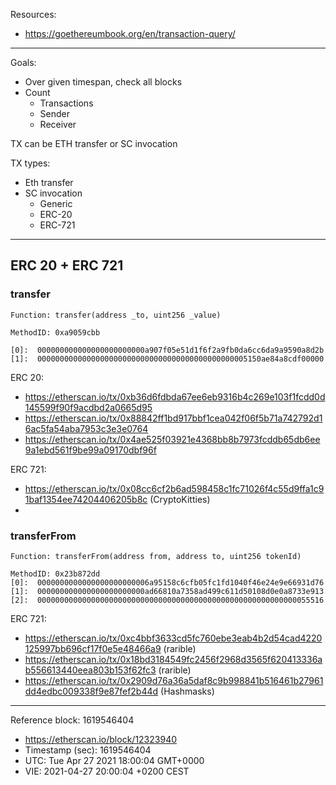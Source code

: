 Resources:

* https://goethereumbook.org/en/transaction-query/

---

Goals:

* Over given timespan, check all blocks
* Count
  * Transactions
  * Sender
  * Receiver


TX can be ETH transfer or SC invocation

TX types:

* Eth transfer
* SC invocation
  * Generic
  * ERC-20
  * ERC-721

---

## ERC 20 + ERC 721

### transfer

```
Function: transfer(address _to, uint256 _value)

MethodID: 0xa9059cbb

[0]:  000000000000000000000000a907f05e51d1f6f2a9fb0da6cc6da9a9590a8d2b
[1]:  00000000000000000000000000000000000000000000005150ae84a8cdf00000
```

ERC 20:

* https://etherscan.io/tx/0xb36d6fdbda67ee6eb9316b4c269e103f1fcdd0d145599f90f9acdbd2a0665d95
* https://etherscan.io/tx/0x88842ff1bd917bbf1cea042f06f5b71a742792d16ac5fa54aba7953c3e3e0764
* https://etherscan.io/tx/0x4ae525f03921e4368bb8b7973fcddb65db6ee9a1ebd561f9be99a09170dbf96f

ERC 721:

* https://etherscan.io/tx/0x08cc6cf2b6ad598458c1fc71026f4c55d9ffa1c91baf1354ee74204406205b8c (CryptoKitties)
*

### transferFrom

```
Function: transferFrom(address from, address to, uint256 tokenId)

MethodID: 0x23b872dd
[0]:  0000000000000000000000006a95158c6cfb05fc1fd1040f46e24e9e66931d76
[1]:  000000000000000000000000ad66810a7358ad499c611d50108d0e0a8733e913
[2]:  0000000000000000000000000000000000000000000000000000000000055516
```

ERC 721:

* https://etherscan.io/tx/0xc4bbf3633cd5fc760ebe3eab4b2d54cad4220125997bb696cf17f0e5e48466a9 (rarible)
* https://etherscan.io/tx/0x18bd3184549fc2456f2968d3565f620413336ab556613440eea803b153f62fc3 (rarible)
* https://etherscan.io/tx/0x2909d76a36a5daf8c9b998841b516461b27961dd4edbc009338f9e87fef2b44d (Hashmasks)


---

Reference block: 1619546404

* https://etherscan.io/block/12323940
* Timestamp (sec): 1619546404
* UTC: Tue Apr 27 2021 18:00:04 GMT+0000
* VIE: 2021-04-27 20:00:04 +0200 CEST
